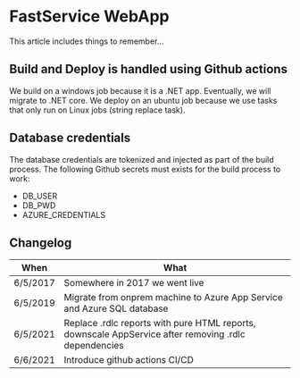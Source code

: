 ﻿# FastService WebApp

This article includes things to remember...

## Build and Deploy is handled using Github actions

We build on a windows job because it is a .NET app. Eventually, we will migrate to .NET core.
We deploy on an ubuntu job because we use tasks that only run on Linux jobs (string replace task).

## Database credentials

The database credentials are tokenized and injected as part of the build process. The following Github secrets must exists for the build process to work:

- DB_USER
- DB_PWD
- AZURE_CREDENTIALS

## Changelog

| When | What | 
| ----------- | ----------- |
| 6/5/2017 | Somewhere in 2017 we went live |
| 6/5/2019 | Migrate from onprem machine to Azure App Service and Azure SQL database |
| 6/5/2021 | Replace .rdlc reports with pure HTML reports, downscale AppService after removing .rdlc dependencies |
| 6/6/2021 | Introduce github actions CI/CD |
